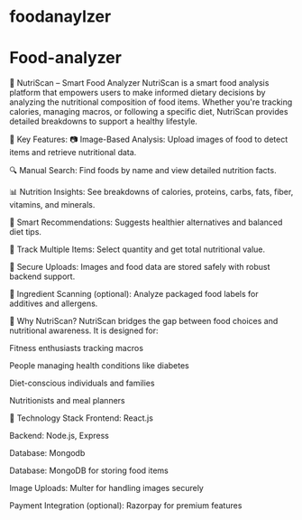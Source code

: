 # foodanaylzer
# Food-analyzer
🥗 NutriScan – Smart Food Analyzer
NutriScan is a smart food analysis platform that empowers users to make informed dietary decisions by analyzing the nutritional composition of food items. Whether you're tracking calories, managing macros, or following a specific diet, NutriScan provides detailed breakdowns to support a healthy lifestyle.

🌟 Key Features:
📷 Image-Based Analysis: Upload images of food to detect items and retrieve nutritional data.

🔍 Manual Search: Find foods by name and view detailed nutrition facts.

📊 Nutrition Insights: See breakdowns of calories, proteins, carbs, fats, fiber, vitamins, and minerals.

🧠 Smart Recommendations: Suggests healthier alternatives and balanced diet tips.

🛒 Track Multiple Items: Select quantity and get total nutritional value.

📁 Secure Uploads: Images and food data are stored safely with robust backend support.

🧾 Ingredient Scanning (optional): Analyze packaged food labels for additives and allergens.

🎯 Why NutriScan?
NutriScan bridges the gap between food choices and nutritional awareness. It is designed for:

Fitness enthusiasts tracking macros

People managing health conditions like diabetes

Diet-conscious individuals and families

Nutritionists and meal planners

🔧 Technology Stack
Frontend: React.js

Backend: Node.js, Express

Database: Mongodb

Database: MongoDB for storing food items

Image Uploads: Multer for handling images securely

Payment Integration (optional): Razorpay for premium features

